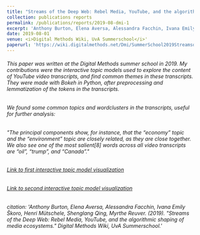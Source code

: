 ```yaml
---
title: "Streams of the Deep Web: Rebel Media, YouTube, and the algorithmic shaping of media ecosystems"
collection: publications reports
permalink: /publications/reports/2019-08-dmi-1
excerpt: 'Anthony Burton, Elena Aversa, Alessandra Facchin, Ivana Emily Škoro, Henri Mütschele, Shenglang Qing, <b>Myrthe Reuver</b>. (2019). &quot;Streams of the Deep Web: Rebel Media, YouTube, and the algorithmic shaping of media ecosystems.&quot; <i>Digital Methods Wiki, UvA Summerschool</i>'
date: 2019-08-01
venue: <i>Digital Methods Wiki, UvA Summerschool</i>'
paperurl: 'https://wiki.digitalmethods.net/Dmi/SummerSchool2019StreamsoftheDeepWeb'
---
```

###### This paper was written at the Digital Methods summer school in 2019. My contributions were the interactive topic models used to explore the content of YouTube video transcripts, and find common themes in these transcripts. They were made with Bokeh in Python, after preprocessing and lemmatization of the tokens in the transcripts.

###### We found some common topics and wordclusters in the transcripts, useful for further analysis:

###### "The principal components show, for instance, that the “economy” topic and the “environment” topic are closely related, as they are close together. We also see one of the most salient[8] words across all video transcripts are “oil”, “trump”, and “Canada”."

###### [Link to first interactive topic model visualization](https://anthbrtn.com/streamsDeepWeb/ttopics/index.html)
###### [Link to second interactive topic model visualization](https://anthbrtn.com/streamsDeepWeb/ctopics/index.html)

###### citation: 'Anthony Burton, Elena Aversa, Alessandra Facchin, Ivana Emily Škoro, Henri Mütschele, Shenglang Qing, Myrthe Reuver. (2019). &quot;Streams of the Deep Web: Rebel Media, YouTube, and the algorithmic shaping of media ecosystems.&quot; <i>Digital Methods Wiki, UvA Summerschool</i>.'

